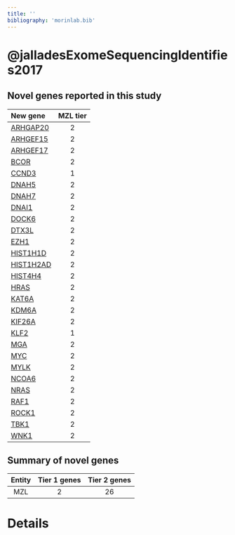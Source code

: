 ```yaml
---
title: ''
bibliography: 'morinlab.bib'
---
```


# @jalladesExomeSequencingIdentifies2017
## Novel genes reported in this study

|New gene|MZL tier|
|:-|:-:|
|[ARHGAP20](ARHGAP20)|2 |
|[ARHGEF15](ARHGEF15)|2 |
|[ARHGEF17](ARHGEF17)|2 |
|[BCOR](BCOR)|2 |
|[CCND3](CCND3)|1 |
|[DNAH5](DNAH5)|2 |
|[DNAH7](DNAH7)|2 |
|[DNAI1](DNAI1)|2 |
|[DOCK6](DOCK6)|2 |
|[DTX3L](DTX3L)|2 |
|[EZH1](EZH1)|2 |
|[HIST1H1D](HIST1H1D)|2 |
|[HIST1H2AD](HIST1H2AD)|2 |
|[HIST4H4](HIST4H4)|2 |
|[HRAS](HRAS)|2 |
|[KAT6A](KAT6A)|2 |
|[KDM6A](KDM6A)|2 |
|[KIF26A](KIF26A)|2 |
|[KLF2](KLF2)|1 |
|[MGA](MGA)|2 |
|[MYC](MYC)|2 |
|[MYLK](MYLK)|2 |
|[NCOA6](NCOA6)|2 |
|[NRAS](NRAS)|2 |
|[RAF1](RAF1)|2 |
|[ROCK1](ROCK1)|2 |
|[TBK1](TBK1)|2 |
|[WNK1](WNK1)|2 |

## Summary of novel genes

|Entity| Tier 1 genes| Tier 2 genes|
|:-:|:-:|:-:|
|MZL|2|26|

# Details

